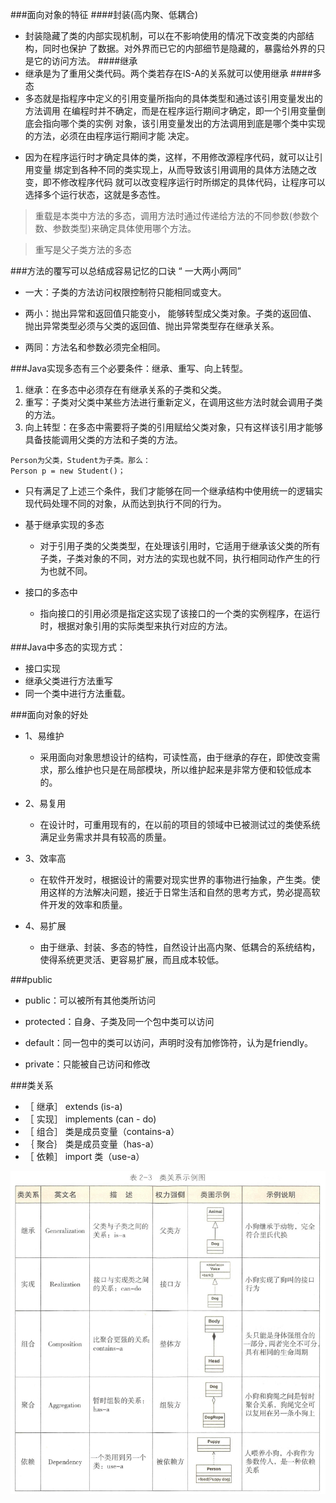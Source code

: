 ###面向对象的特征
####封装(高内聚、低耦合)
* 封装隐藏了类的内部实现机制，可以在不影响使用的情况下改变类的内部结构，同时也保护
了数据。对外界而已它的内部细节是隐藏的，暴露给外界的只是它的访问方法。
####继承
* 继承是为了重用父类代码。两个类若存在IS-A的关系就可以使用继承
####多态
* 多态就是指程序中定义的引用变量所指向的具体类型和通过该引用变量发出的方法调用
在编程时并不确定，而是在程序运行期间才确定，即一个引用变量倒底会指向哪个类的实例
对象，该引用变量发出的方法调用到底是哪个类中实现的方法，必须在由程序运行期间才能
决定。

- 因为在程序运行时才确定具体的类，这样，不用修改源程序代码，就可以让引用变量
绑定到各种不同的类实现上，从而导致该引用调用的具体方法随之改变，即不修改程序代码
就可以改变程序运行时所绑定的具体代码，让程序可以选择多个运行状态，这就是多态性。

>重载是本类中方法的多态，调用方法时通过传递给方法的不同参数(参数个数、参数类型)来确定具体使用哪个方法。

>重写是父子类方法的多态

###方法的覆写可以总结成容易记忆的口诀 “ 一大两小两同”
- 一大：子类的方法访问权限控制符只能相同或变大。

- 两小：抛出异常和返回值只能变小， 能够转型成父类对象。子类的返回值、
    抛出异常类型必须与父类的返回值、抛出异常类型存在继承关系。

- 两同：方法名和参数必须完全相同。

###Java实现多态有三个必要条件：继承、重写、向上转型。

1. 继承：在多态中必须存在有继承关系的子类和父类。
2. 重写：子类对父类中某些方法进行重新定义，在调用这些方法时就会调用子类的方法。
3. 向上转型：在多态中需要将子类的引用赋给父类对象，只有这样该引用才能够具备技能调用父类的方法和子类的方法。

```aidl
Person为父类，Student为子类。那么：
Person p = new Student()；
```

* 只有满足了上述三个条件，我们才能够在同一个继承结构中使用统一的逻辑实现代码处理不同的对象，从而达到执行不同的行为。

- 基于继承实现的多态
    - 对于引用子类的父类类型，在处理该引用时，它适用于继承该父类的所有子类，子类对象的不同，对方法的实现也就不同，执行相同动作产生的行为也就不同。
    
- 接口的多态中
    - 指向接口的引用必须是指定这实现了该接口的一个类的实例程序，在运行时，根据对象引用的实际类型来执行对应的方法。
   
###Java中多态的实现方式：
- 接口实现
- 继承父类进行方法重写
- 同一个类中进行方法重载。
    
###面向对象的好处
- 1、易维护
    - 采用面向对象思想设计的结构，可读性高，由于继承的存在，即使改变需求，那么维护也只是在局部模块，所以维护起来是非常方便和较低成本的。

- 2、易复用
    - 在设计时，可重用现有的，在以前的项目的领域中已被测试过的类使系统满足业务需求并具有较高的质量。

- 3、效率高
    - 在软件开发时，根据设计的需要对现实世界的事物进行抽象，产生类。使用这样的方法解决问题，接近于日常生活和自然的思考方式，势必提高软件开发的效率和质量。

- 4、易扩展
    - 由于继承、封装、多态的特性，自然设计出高内聚、低耦合的系统结构，使得系统更灵活、更容易扩展，而且成本较低。
    
    
###public
- public：可以被所有其他类所访问

- protected：自身、子类及同一个包中类可以访问

- default：同一包中的类可以访问，声明时没有加修饰符，认为是friendly。

- private：只能被自己访问和修改

###类关系
- ［ 继承］ extends (is-a)
- ［ 实现］ implements (can - do)
- ［ 组合］ 类是成员变量（contains-a） 
- ｛ 聚合｝ 类是成员变量（has-a） 
- ［ 依赖］ import 类（use-a） 

![](类关系.png)